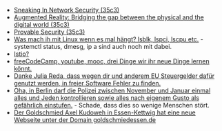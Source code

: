 * [Sneaking In Network Security (35c3)](https://cdn.media.ccc.de/congress/2018/h264-hd/35c3-9603-eng-Sneaking_In_Network_Security.mp4)
* [Augmented Reality: Bridging the gap between the physical and the digital world (35c3)](https://cdn.media.ccc.de/congress/2018/h264-hd/35c3-9623-eng-Augmented_Reality_Bridging_the_gap_between_the_physical_and_the_digital_world.mp4)
* [Provable Security (35c3)](https://cdn.media.ccc.de/congress/2018/h264-hd/35c3-9517-eng-Provable_Security.mp4)
* [Was mach ih mit Linux wenn es mal hängt? lsblk, lspci, lscpu etc.](https://opensource.com/article/18/12/troubleshooting-hardware-problems-linux) - systemctl status, dmesg, ip a sind auch noch mit dabei.
* [Istio?](https://opensource.com/article/18/12/you-didnt-know-about-istio)
* [freeCodeCamp, youtube, mooc, drei Dinge wir ihr neue Dinge lernen könnt.](https://opensource.com/article/18/12/tech-skills-online-learning)
* [Danke Julia Reda, dass wegen dir und anderem EU Steuergelder dafür genutzt werden, in freier Software Fehler zu finden.](https://blog.fefe.de/?ts=a2d79d34)
* [Oha, in Berlin darf die Polizei zwischen November und Januar einmal alles und Jeden kontrollieren sowie alles nach eigenem Gusto als gefährlich einstufen.](https://blog.fefe.de/?ts=a2d7fdfb) - Schade, dass dies so wenige Menschen stört.
* [Der Goldschmied Axel Kudoweh in Essen-Kettwig hat eine neue Webseite unter der Domain goldschmiedessen.de](https://www.goldschmiedessen.de/)
